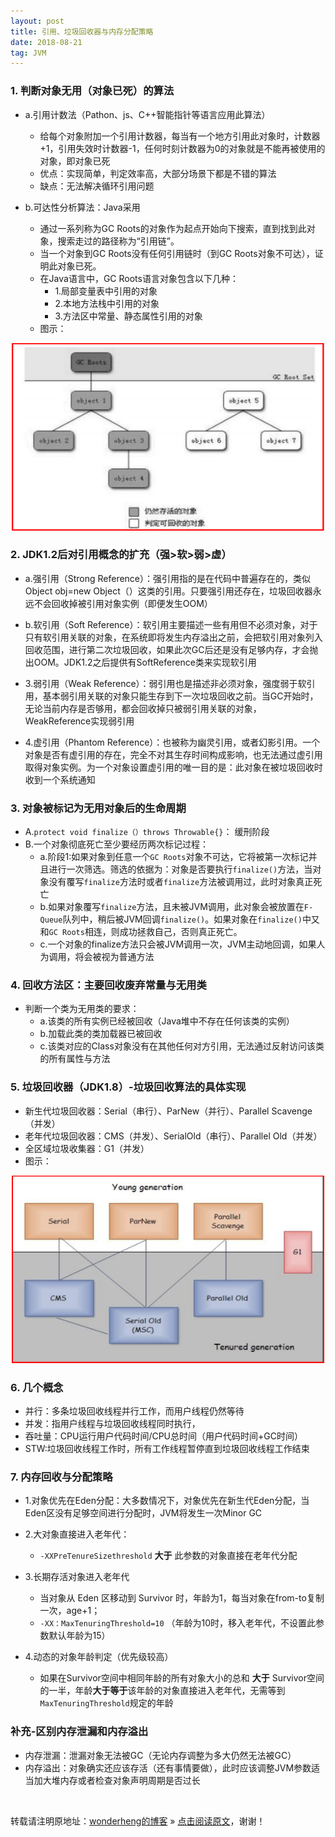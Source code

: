 ```yaml
---
layout: post
title: 引用、垃圾回收器与内存分配策略
date: 2018-08-21
tag: JVM 
--- 
```


### **1. 判断对象无用（对象已死）的算法**
* a.引用计数法（Pathon、js、C++智能指针等语言应用此算法）
	* 给每个对象附加一个引用计数器，每当有一个地方引用此对象时，计数器+1，引用失效时计数器-1，任何时刻计数器为0的对象就是不能再被使用的对象，即对象已死
	* 优点：实现简单，判定效率高，大部分场景下都是不错的算法
	* 缺点：无法解决循环引用问题

* b.可达性分析算法：Java采用
	* 通过一系列称为GC Roots的对象作为起点开始向下搜索，直到找到此对象，搜索走过的路径称为“引用链”。
	* 当一个对象到GC Roots没有任何引用链时（到GC Roots对象不可达），证明此对象已死。
	* 在Java语言中，GC Roots语言对象包含以下几种：
		* 1.局部变量表中引用的对象
		* 2.本地方法栈中引用的对象
		* 3.方法区中常量、静态属性引用的对象
	* 图示：
<div align="center">
	<img src="/images/posts/2018-08-21/1.png" height="300" width="500">  
</div>

### **2. JDK1.2后对引用概念的扩充（强>软>弱>虚）**

* a.强引用（Strong Reference）：强引用指的是在代码中普遍存在的，类似Object obj=new Object（）这类的引用。只要强引用还存在，垃圾回收器永远不会回收掉被引用对象实例（即便发生OOM）

* b.软引用（Soft Reference）：软引用主要描述一些有用但不必须对象，对于只有软引用关联的对象，在系统即将发生内存溢出之前，会把软引用对象列入回收范围，进行第二次垃圾回收，如果此次GC后还是没有足够内存，才会抛出OOM。JDK1.2之后提供有SoftReference类来实现软引用

* 3.弱引用（Weak Reference）：弱引用也是描述非必须对象，强度弱于软引用，基本弱引用关联的对象只能生存到下一次垃圾回收之前。当GC开始时，无论当前内存是否够用，都会回收掉只被弱引用关联的对象，WeakReference实现弱引用

* 4.虚引用（Phantom Reference）：也被称为幽灵引用，或者幻影引用。一个对象是否有虚引用的存在，完全不对其生存时间构成影响，也无法通过虚引用取得对象实例。为一个对象设置虚引用的唯一目的是：此对象在被垃圾回收时收到一个系统通知

### **3. 对象被标记为无用对象后的生命周期**
* A.`protect void finalize（）throws Throwable{}`： 缓刑阶段
* B.一个对象彻底死亡至少要经历两次标记过程：
	* a.阶段1:如果对象到任意一个`GC Roots`对象不可达，它将被第一次标记并且进行一次筛选。筛选的依据为：对象是否要执行`finalize()`方法，当对象没有覆写`finalize`方法时或者`finalize`方法被调用过，此时对象真正死亡
	* b.如果对象覆写`finalize`方法，且未被JVM调用，此对象会被放置在`F-Queue`队列中，稍后被JVM回调`finalize()`。如果对象在`finalize()`中又和`GC Roots`相连，则成功拯救自己，否则真正死亡。
	* c.一个对象的finalize方法只会被JVM调用一次，JVM主动地回调，如果人为调用，将会被视为普通方法

### **4. 回收方法区：主要回收废弃常量与无用类**
* 判断一个类为无用类的要求：
	* a.该类的所有实例已经被回收（Java堆中不存在任何该类的实例）
	* b.加载此类的类加载器已被回收
	* c.该类对应的Class对象没有在其他任何对方引用，无法通过反射访问该类的所有属性与方法

### **5. 垃圾回收器（JDK1.8）-垃圾回收算法的具体实现**
* 新生代垃圾回收器：Serial（串行）、ParNew（并行）、Parallel Scavenge（并发）
* 老年代垃圾回收器：CMS（并发）、SerialOld（串行）、Parallel Old（并发）
* 全区域垃圾收集器：G1（并发）
* 图示：
<div align="center">
	<img src="/images/posts/2018-08-21/2.png" height="300" width="500">  
</div>

### **6. 几个概念**
* 并行：多条垃圾回收线程并行工作，而用户线程仍然等待
* 并发：指用户线程与垃圾回收线程同时执行，
* 吞吐量：CPU运行用户代码时间/CPU总时间（用户代码时间+GC时间）
* STW:垃圾回收线程工作时，所有工作线程暂停直到垃圾回收线程工作结束


### **7. 内存回收与分配策略**
* 1.对象优先在Eden分配：大多数情况下，对象优先在新生代Eden分配，当Eden区没有足够空间进行分配时，JVM将发生一次Minor GC

* 2.大对象直接进入老年代：
	* `-XXPreTenureSizethreshold` **大于** 此参数的对象直接在老年代分配

* 3.长期存活对象进入老年代
	* 当对象从 Eden 区移动到 Survivor 时，年龄为1，每当对象在from-to复制一次，age+1；
	* `-XX：MaxTenuringThreshold=10` （年龄为10时，移入老年代，不设置此参数默认年龄为15）

* 4.动态的对象年龄判定（优先级较高）
	* 如果在Survivor空间中相同年龄的所有对象大小的总和 **大于** Survivor空间的一半，年龄**大于等于**该年龄的对象直接进入老年代，无需等到`MaxTenuringThreshold`规定的年龄

### **补充-区别内存泄漏和内存溢出**
* 内存泄漏：泄漏对象无法被GC（无论内存调整为多大仍然无法被GC）
* 内存溢出：对象确实还应该存活（还有事情要做），此时应该调整JVM参数适当加大堆内存或者检查对象声明周期是否过长

<br>

转载请注明原地址：[wonderheng的博客](http://www.wonderheng.top) » [点击阅读原文](http://www.wonderheng.top/2018/08/%E5%9E%83%E5%9C%BE%E5%9B%9E%E6%94%B6%E5%99%A8%E4%B8%8E%E5%86%85%E5%AD%98%E5%88%86%E9%85%8D%E7%AD%96%E7%95%A5/)，谢谢！